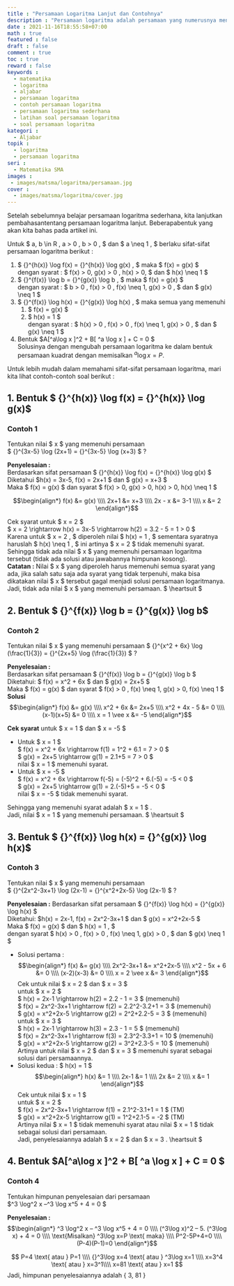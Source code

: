 ```yaml
---
title : "Persamaan Logaritma Lanjut dan Contohnya"
description : "Persamaan logaritma adalah persamaan yang numerusnya mengandung variabel dan tidak menutup kemungkinan bilangan pokok atau basisnya juga mengandung variabel."
date : 2021-11-16T18:55:58+07:00
math : true
featured : false
draft : false
comment : true
toc : true
reward : false
keywords : 
  - matematika
  - logaritma
  - aljabar
  - persamaan logaritma
  - contoh persamaan logaritma
  - persamaan logaritma sederhana
  - latihan soal persamaan logaritma
  - soal persamaan logaritma
kategori : 
  - Aljabar
topik :
  - logaritma
  - persamaan logaritma
seri : 
  - Matematika SMA
images : 
 - images/matsma/logaritma/persamaan.jpg
cover : 
  - images/matsma/logaritma/cover.jpg
---
```

Setelah sebelumnya belajar persamaan logaritma sederhana, kita lanjutkan pembahasantentang persamaan logaritma lanjut. 
Beberapabentuk yang akan kita bahas pada artikel ini.

Untuk $ a, b \in R , a &gt; 0 ,  b &gt; 0 ,   $ dan $ a \neq 1 ,  $ berlaku sifat-sifat persamaan logaritma berikut : 
1. $ {}^{h(x)} \log f(x) = {}^{h(x)} \log g(x) ,  $ maka $ f(x) = g(x) $  
 dengan syarat : $ f(x) &gt; 0,  g(x) &gt; 0 ,  h(x) &gt; 0,  $ dan $ h(x) \neq 1 $ 
2. $ {}^{f(x)} \log b = {}^{g(x)} \log b ,  $ maka $ f(x) = g(x) $  
 dengan syarat : $ b &gt; 0 , f(x) &gt; 0 , f(x) \neq 1, g(x) &gt; 0 ,   $ dan $ g(x) \neq 1 $ 
3. $ {}^{f(x)} \log h(x) = {}^{g(x)} \log h(x) ,  $ maka semua yang memenuhi 
    1. $ f(x) = g(x)  $  
    2. $ h(x) = 1  $  
dengan syarat : $ h(x) &gt; 0 ,  f(x) &gt; 0 ,  f(x) \neq 1,  g(x) &gt; 0 ,   $ dan $ g(x) \neq 1 $
4. Bentuk  $A[^a\log x ]^2  +  B[ ^a \log x ]  + C  = 0 $  
Solusinya dengan mengubah persamaan logaritma ke dalam bentuk persamaan
kuadrat dengan memisalkan  $^a\log x = P.$

Untuk lebih mudah dalam memahami sifat-sifat persamaan logaritma, mari kita lihat contoh-contoh soal berikut : 

## 1. Bentuk $ {}^{h(x)} \log f(x) = {}^{h(x)} \log g(x)$
### Contoh 1
Tentukan nilai $ x  $ yang memenuhi persamaan   
$ {}^{3x-5} \log (2x+1) = {}^{3x-5} \log (x+3) $ ?

**Penyelesaian :**  
Berdasarkan sifat persamaan $ {}^{h(x)} \log f(x) = {}^{h(x)} \log g(x) $  
Diketahui $h(x) = 3x-5,   f(x) = 2x+1  $ dan $ g(x) = x+3  $  
Maka $ f(x) = g(x)  $ dan syarat $ f(x) &gt; 0,  g(x) &gt; 0,  h(x) &gt; 0,  h(x) \neq 1 $ 

$$\begin{align*}
f(x) &= g(x) \\\\ 2x+1 &= x+3 \\\\ 2x - x &= 3-1 \\\\ x &= 2 
\end{align*}$$

Cek syarat untuk $ x = 2 $   
$ x = 2 \rightarrow h(x) = 3x-5 \rightarrow h(2) = 3.2 - 5 = 1 &gt; 0 $  
Karena untuk $ x = 2 ,  $ diperoleh nilai $ h(x) = 1 ,  $ sementara syaratnya haruslah $ h(x) \neq 1 ,  $ ini artinya $ x = 2  $ tidak memenuhi syarat.  
Sehingga tidak ada nilai $ x  $ yang memenuhi persamaan logaritma tersebut (tidak ada solusi atau jawabannya himpunan kosong).  
**Catatan :** Nilai $ x  $ yang diperoleh harus memenuhi semua syarat yang ada, jika salah satu saja ada syarat yang tidak terpenuhi, maka bisa dikatakan nilai $ x  $ tersebut gagal menjadi solusi persamaan logaritmanya.  
Jadi, tidak ada nilai $ x  $  yang memenuhi persamaan. $ \heartsuit $ 

## 2. Bentuk $ {}^{f(x)} \log b = {}^{g(x)} \log b$
### Contoh 2 
Tentukan nilai $ x  $ yang memenuhi persamaan 
$ {}^{x^2 + 6x} \log (\frac{1}{3}) = {}^{2x+5} \log (\frac{1}{3}) $ ?

**Penyelesaian :**  
Berdasarkan sifat persamaan $ {}^{f(x)} \log b = {}^{g(x)} \log b  $  
Diketahui: $ f(x) = x^2 + 6x  $ dan $ g(x) = 2x+5  $  
Maka $ f(x) = g(x)  $ dan syarat $ f(x) &gt; 0 ,  f(x) \neq 1,  g(x) &gt; 0,  f(x) \neq 1 $   
**Solusi**
$$\begin{align*}
f(x) &= g(x) \\\\ x^2 + 6x &= 2x+5 \\\\ x^2 + 4x - 5 &= 0 \\\\ (x-1)(x+5) &= 0 \\\\ x = 1 \vee  x &=  -5 
\end{align*}$$

**Cek syarat** untuk $ x = 1   $ dan $ x = -5 $  
- Untuk $ x = 1 $  
$  f(x) = x^2 + 6x \rightarrow f(1) = 1^2 + 6.1 = 7 &gt; 0 $  
$  g(x) = 2x+5 \rightarrow g(1) = 2.1+5 = 7 &gt; 0 $  
nilai $ x = 1  $ memenuhi syarat. 
- Untuk $ x = -5 $  
$  f(x) = x^2 + 6x \rightarrow f(-5) = (-5)^2 + 6.(-5) = -5 &lt; 0 $  
$  g(x) = 2x+5 \rightarrow g(1) = 2.(-5)+5 = -5 &lt; 0 $  
nilai $ x = -5  $ tidak memenuhi syarat. 

Sehingga yang memenuhi syarat adalah $ x = 1 $ .  
Jadi, nilai $ x = 1  $ yang memenuhi persamaan. $ \heartsuit $ 

## 3. Bentuk $ {}^{f(x)} \log h(x) = {}^{g(x)} \log h(x)$
### Contoh 3 

Tentukan nilai $ x  $ yang memenuhi persamaan  
$ {}^{2x^2-3x+1} \log (2x-1) = {}^{x^2+2x-5} \log (2x-1) $ ?

**Penyelesaian :**
Berdasarkan sifat persamaan $ {}^{f(x)} \log h(x) = {}^{g(x)} \log h(x) $  
Diketahui: $h(x) = 2x-1,   f(x) = 2x^2-3x+1  $ dan $ g(x) = x^2+2x-5  $  
Maka $ f(x) = g(x)  $ dan $ h(x) = 1 ,  $  
dengan syarat $ h(x) &gt; 0 ,  f(x) &gt; 0 ,  f(x) \neq 1,  g(x) &gt; 0 ,   $ dan $ g(x) \neq 1 $  

- Solusi pertama :  
$$\begin{align*}
f(x) &= g(x) \\\\ 2x^2-3x+1 &= x^2+2x-5 \\\\ x^2 - 5x + 6 &= 0 \\\\ (x-2)(x-3) &= 0 \\\\ x = 2 \vee x &= 3
\end{align*}$$
Cek untuk nilai $ x = 2  $ dan $ x = 3 $  
untuk $ x = 2 $  
$ h(x) = 2x-1 \rightarrow h(2) = 2.2 - 1 = 3  $ (memenuhi)  
$ f(x) = 2x^2-3x+1 \rightarrow f(2) = 2.2^2-3.2+1 = 3  $ (memenuhi)  
$ g(x) = x^2+2x-5 \rightarrow g(2) = 2^2+2.2-5 = 3  $ (memenuhi)  
untuk $ x = 3 $  
$ h(x) = 2x-1 \rightarrow h(3) = 2.3 - 1 = 5  $ (memenuhi)  
$ f(x) = 2x^2-3x+1 \rightarrow f(3) = 2.3^2-3.3+1 = 10  $ (memenuhi)  
$ g(x) = x^2+2x-5 \rightarrow g(2) = 3^2+2.3-5 = 10  $ (memenuhi)  
Artinya untuk nilai $ x = 2  $ dan $ x = 3  $ memenuhi syarat sebagai solusi dari persamaannya. 
- Solusi kedua : $ h(x) = 1 $   
$$\begin{align*}
h(x) &= 1 \\\\ 2x-1 &= 1 \\\\ 2x &= 2 \\\\ x &= 1
\end{align*}$$
Cek untuk nilai $ x = 1 $  
untuk $ x = 2 $  
$ f(x) = 2x^2-3x+1 \rightarrow f(1) = 2.1^2-3.1+1 = 1  $ (TM)  
$ g(x) = x^2+2x-5 \rightarrow g(1) = 1^2+2.1-5 = -2  $ (TM)  
Artinya nilai $ x = 1  $ tidak memenuhi syarat atau nilai $ x = 1  $ tidak sebagai solusi dari persamaan.  
Jadi, penyelesaiannya adalah $ x = 2  $ dan $ x = 3 .  \heartsuit $ 

## 4. Bentuk $A[^a\log x ]^2  +  B[ ^a \log x ]  + C  = 0 $
### Contoh 4 
Tentukan himpunan penyelesaian dari persamaan  
$^3 \log^2 x –^3 \log x^5 + 4 = 0 $
 
**Penyelesaian :**  
$$\begin{align*}
^3 \log^2 x – ^3 \log x^5 + 4 = 0 \\\\ (^3\log x)^2  – 5. (^3\log x)  + 4 = 0 \\\\ \text{Misalkan} ^3\log x=P \text{ maka} \\\\ P^2-5P+4=0 \\\\ (P-4)(P-1)=0
\end{align*}$$

$$
P=4 \text{ atau } P=1 \\\\ {}^3\log x=4 \text{ atau } ^3\log x=1 \\\\ x=3^4 \text{ atau } x=3^1\\\\ x=81 \text{ atau } x=1
$$
Jadi,  himpunan penyelesaiannya adalah  { 3, 81 } 
